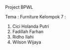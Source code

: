 Project BPWL 

Tema : Furniture 
Kelompok 7 : 
1. Cici Holanda Putri 
2. Fadillah Farhan 
3. Ridho Ilahi 
4. Wilson Wijaya
